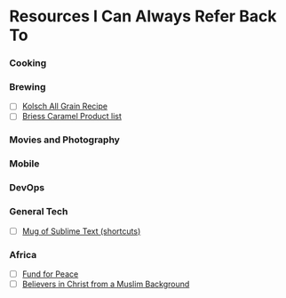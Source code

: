 # Resources I Can Always Refer Back To

### Cooking

### Brewing
- [ ] [Kolsch All Grain Recipe](http://homebrewanswers.com/kolsch-all-grain-recipe/)
- [ ] [Briess Caramel Product list](http://www.brewingwithbriess.com/Products/Caramel.htm)
### Movies and Photography

### Mobile

### DevOps

### General Tech
- [ ] [Mug of Sublime Text (shortcuts)](http://katiek2.github.io/most/)

### Africa
- [ ] [Fund for Peace](http://global.fundforpeace.org/)
- [ ] [Believers in Christ from a Muslim Background](https://www.academia.edu/16338087/Believers_in_Christ_from_a_Muslim_Background_A_Global_Census)
